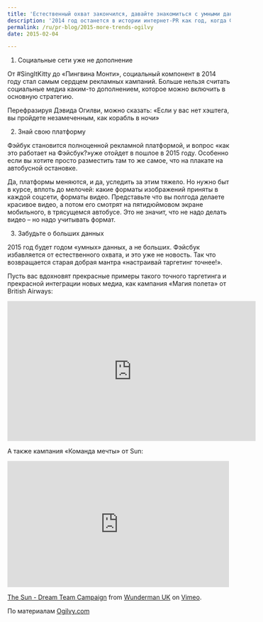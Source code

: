 ```yaml
---
title: 'Естественный охват закончился, давайте знакомиться с умными данными'
description: '2014 год останется в истории интернет-PR как год, когда Фэйсбук сказал «нет» попыткам брендов и агентств использовать эту платформу для бесплатной рекламы. 1. Социальные сети уже не дополнение'
permalink: /ru/pr-blog/2015-more-trends-ogilvy
date: 2015-02-04

---
```


1. Социальные сети уже не дополнение

От #SingItKitty до «Пингвина Монти», социальный компонент в 2014 году стал самым сердцем рекламных кампаний. Больше нельзя считать социальные медиа каким-то дополнением, которое можно включить в основную стратегию.

Перефразируя Дэвида Огилви, можно сказать: «Если у вас нет хэштега, вы пройдете незамеченным, как корабль в ночи»

2. Знай свою платформу

Фэйбук становится полноценной рекламной платформой, и вопрос «как это работает на Фэйсбук?»уже отойдет в пошлое в 2015 году. Особенно если вы хотите просто разместить там то же самое, что на плакате на автобусной остановке.

Да, платформы меняются, и да,  уследить за этим тяжело. Но нужно быт в курсе, вплоть до мелочей: какие форматы изображений приняты в каждой соцсети, форматы видео. Представьте что вы полгода делаете красивое видео, а потом его смотрят на пятидюймовом экране мобильного, в трясущемся автобусе. Это не значит, что не надо делать видео – но надо учитывать формат.

3. Забудьте о больших данных

2015 год будет годом «умных» данных, а не больших. Фэйсбук избавляется от естественного охвата, и это уже не новость. Так что возвращается старая добрая мантра «настраивай таргетинг точнее!».

Пусть вас вдохновят прекрасные примеры такого точного таргетинга и прекрасной интеграции новых медиа, как кампания «Магия полета» от British Airways:

<iframe width="560" height="315" src="https://www.youtube.com/embed/ph7e_nJJJII" frameborder="0" allowfullscreen></iframe>

А также кампания «Команда мечты» от Sun:

<iframe src="https://player.vimeo.com/video/112178750" width="500" height="284" frameborder="0" webkitallowfullscreen mozallowfullscreen allowfullscreen></iframe> <p><a href="https://vimeo.com/112178750">The Sun - Dream Team Campaign</a> from <a href="https://vimeo.com/user32069735">Wunderman UK</a> on <a href="https://vimeo.com">Vimeo</a>.</p>

По материалам <a href="https://sellorelse.ogilvy.com/2015/01/14/organic-reach-smart-data/">Ogilvy.com</a>

